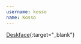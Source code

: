---username: kossoname: Kosso---[Deskface](https://directory.app.net/app/162/deskface/){:target="_blank"}